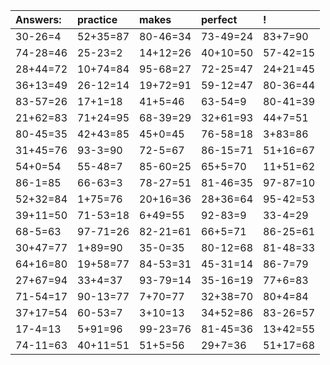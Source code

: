 | Answers: | practice | makes | perfect | ! |
| :--- | :--- | :--- | :--- | :--- |
| 30-26=4 | 52+35=87 | 80-46=34 | 73-49=24 | 83+7=90 | 
| 74-28=46 | 25-23=2 | 14+12=26 | 40+10=50 | 57-42=15 | 
| 28+44=72 | 10+74=84 | 95-68=27 | 72-25=47 | 24+21=45 | 
| 36+13=49 | 26-12=14 | 19+72=91 | 59-12=47 | 80-36=44 | 
| 83-57=26 | 17+1=18 | 41+5=46 | 63-54=9 | 80-41=39 | 
| 21+62=83 | 71+24=95 | 68-39=29 | 32+61=93 | 44+7=51 | 
| 80-45=35 | 42+43=85 | 45+0=45 | 76-58=18 | 3+83=86 | 
| 31+45=76 | 93-3=90 | 72-5=67 | 86-15=71 | 51+16=67 | 
| 54+0=54 | 55-48=7 | 85-60=25 | 65+5=70 | 11+51=62 | 
| 86-1=85 | 66-63=3 | 78-27=51 | 81-46=35 | 97-87=10 | 
| 52+32=84 | 1+75=76 | 20+16=36 | 28+36=64 | 95-42=53 | 
| 39+11=50 | 71-53=18 | 6+49=55 | 92-83=9 | 33-4=29 | 
| 68-5=63 | 97-71=26 | 82-21=61 | 66+5=71 | 86-25=61 | 
| 30+47=77 | 1+89=90 | 35-0=35 | 80-12=68 | 81-48=33 | 
| 64+16=80 | 19+58=77 | 84-53=31 | 45-31=14 | 86-7=79 | 
| 27+67=94 | 33+4=37 | 93-79=14 | 35-16=19 | 77+6=83 | 
| 71-54=17 | 90-13=77 | 7+70=77 | 32+38=70 | 80+4=84 | 
| 37+17=54 | 60-53=7 | 3+10=13 | 34+52=86 | 83-26=57 | 
| 17-4=13 | 5+91=96 | 99-23=76 | 81-45=36 | 13+42=55 | 
| 74-11=63 | 40+11=51 | 51+5=56 | 29+7=36 | 51+17=68 | 
